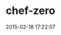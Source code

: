 ---
layout: post
title:  "chef-zero"
repo:   "jkeiser/chef-zero"
date:   2015-02-18 17:22:57
gemurl: http://www.opscode.com
---